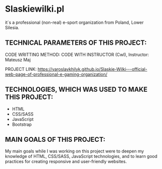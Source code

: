 # Slaskiewilki.pl 

it`s a professional (non-real) e-sport organization from Poland, Lower Silesia. 

## TECHNICAL PARAMETERS OF THIS PROJECT:

CODE WRITTING METHOD: CODE WITH INSTRUCTOR (CwI), Instructor: Mateusz Maj

PROJECT LINK: https://yaroslavkhilyk.github.io/Slaskie-Wilki---official-web-page-of-professional-e-gaming-organization/

## TECHNOLOGIES, WHICH WAS USED TO MAKE THIS PROJECT:

* HTML
* CSS/SASS
* JavaScript
* Bootstrap

## MAIN GOALS OF THIS PROJECT:

My main goals while I was working on this project were to deepen my knowledge of HTML, CSS/SASS, JavaScript technologies, and to learn good practices for creating responsive and user-friendly websites.
